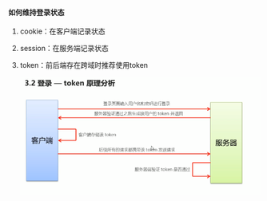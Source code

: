 

#### 如何维持登录状态

1. cookie：在客户端记录状态

2. session：在服务端记录状态

3. token：前后端存在跨域时推荐使用token

   ![token原理](images/token原理-1590164762384.png)